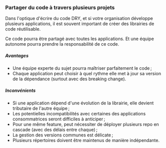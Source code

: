 ### Partager du code à travers plusieurs projets

Dans l'optique d'écrire du code DRY, et si votre organisation développe plusieurs applications, 
il est souvent important de créer des librairies de code réutilisable.

Ce code pourra être partagé avec toutes les applications. Et une équipe autonome pourra prendre la responsabilité de ce code.

##### Avantages

- Une équipe experte du sujet pourra maîtriser parfaitement le code ;
- Chaque application peut choisir à quel rythme elle met à jour sa version de la dépendance (surtout avec des breaking change).

##### Inconvénients

- Si une application dépend d'une évolution de la librairie, elle devient tributaire de l'autre équipe ;
- Les potentielles incompatibilités avec certaines des applications consommatrices seront difficiles à anticiper ;
- Pour une même feature, peut nécessiter de déployer plusieurs repo en cascade (avec des délais entre chaque) ;
- La gestion des versions communes est délicate ;
- Plusieurs répertoires doivent être maintenus de manière indépendante.
